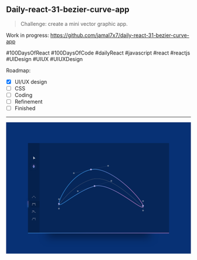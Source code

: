 ## Daily-react-31-bezier-curve-app

> Challenge: create a mini vector graphic app.

Work in progress: https://github.com/jamal7x7/daily-react-31-bezier-curve-app

#100DaysOfReact #100DaysOfCode #dailyReact #javascript #react #reactjs #UIDesign #UIUX #UIUXDesign

Roadmap:

- [x] UI/UX design
- [ ] CSS
- [ ] Coding
- [ ] Refinement
- [ ] Finished

---

![Alt text](src/images/daily-react-31-bezier-curve-app.png?raw=true "App UI")
